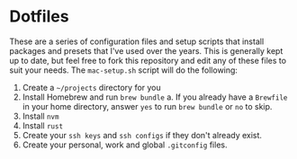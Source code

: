 # Dotfiles

These are a series of configuration files and setup scripts that install packages and presets that I've used over the years. This is generally kept up to date, but feel free to fork this repository and edit any of these files to suit your needs. The `mac-setup.sh` script will do the following:

1. Create a `~/projects` directory for you
2. Install Homebrew and run `brew bundle`
   a. If you already have a `Brewfile` in your home directory, answer `yes` to run `brew bundle` or `no` to skip.
3. Install `nvm`
4. Install `rust`
5. Create your `ssh keys` and `ssh configs` if they don't already exist.
6. Create your personal, work and global `.gitconfig` files.
